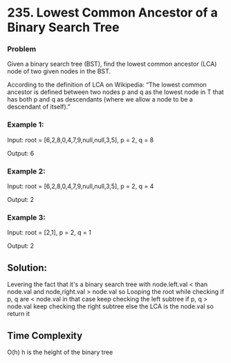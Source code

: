 # 235. Lowest Common Ancestor of a Binary Search Tree

### Problem

Given a binary search tree (BST), find the lowest common ancestor (LCA) node of two given nodes in the BST.

According to the definition of LCA on Wikipedia: “The lowest common ancestor is defined between two nodes p and q as the lowest node in T that has both p and q as descendants (where we allow a node to be a descendant of itself).”

### Example 1:

Input: root = [6,2,8,0,4,7,9,null,null,3,5], p = 2, q = 8

Output: 6

### Example 2:

Input: root = [6,2,8,0,4,7,9,null,null,3,5], p = 2, q = 4

Output: 2

### Example 3:

Input: root = [2,1], p = 2, q = 1

Output: 2

## Solution:

Levering the fact that it's a binary search tree with node.left.val < than node.val and node,right.val > node.val so Looping the root while checking if p, q are < node.val in that case keep checking the left subtree if p, q > node.val keep checking the right subtree else the LCA is the node.val so return it 

## Time Complexity
O(h) h is the height of the binary tree